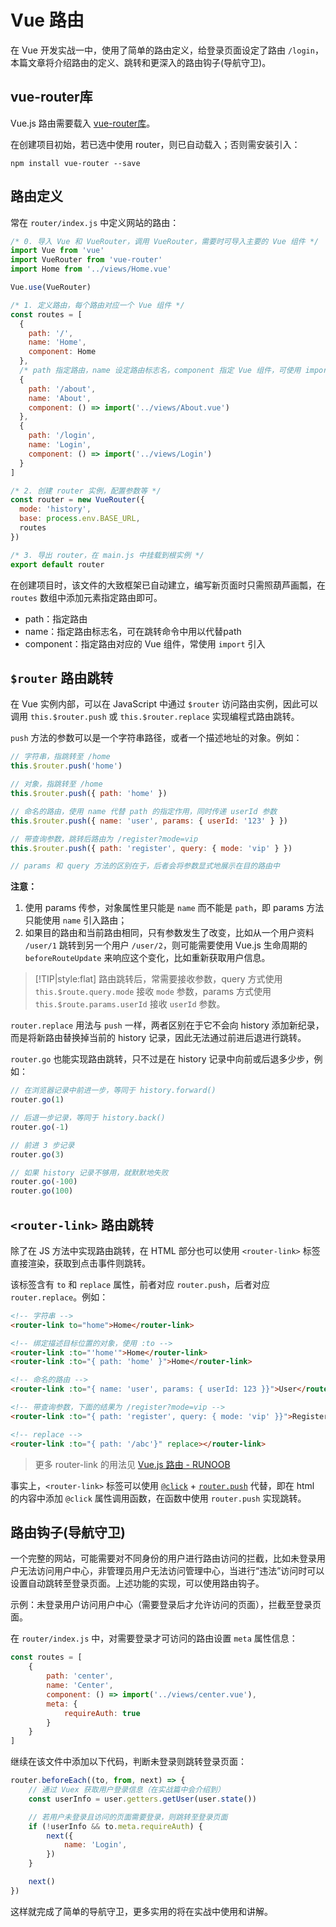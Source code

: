 # Vue 路由

在 Vue 开发实战一中，使用了简单的路由定义，给登录页面设定了路由 `/login`，本篇文章将介绍路由的定义、跳转和更深入的路由钩子(导航守卫)。

## vue-router库

Vue.js 路由需要载入 <a href="https://github.com/vuejs/vue-router" target="_blank">vue-router库</a>。

在创建项目初始，若已选中使用 router，则已自动载入；否则需安装引入：

```shell
npm install vue-router --save
```

## 路由定义

常在 `router/index.js` 中定义网站的路由：

```js
/* 0. 导入 Vue 和 VueRouter，调用 VueRouter，需要时可导入主要的 Vue 组件 */
import Vue from 'vue'
import VueRouter from 'vue-router'
import Home from '../views/Home.vue'

Vue.use(VueRouter)

/* 1. 定义路由，每个路由对应一个 Vue 组件 */
const routes = [
  {
    path: '/',
    name: 'Home',
    component: Home
  },
  /* path 指定路由，name 设定路由标志名，component 指定 Vue 组件，可使用 import 导入 */
  {
    path: '/about',
    name: 'About',
    component: () => import('../views/About.vue')
  },
  {
    path: '/login',
    name: 'Login',
    component: () => import('../views/Login')
  }
]

/* 2. 创建 router 实例，配置参数等 */
const router = new VueRouter({
  mode: 'history',
  base: process.env.BASE_URL,
  routes
})

/* 3. 导出 router，在 main.js 中挂载到根实例 */
export default router
```

在创建项目时，该文件的大致框架已自动建立，编写新页面时只需照葫芦画瓢，在 `routes` 数组中添加元素指定路由即可。

* path：指定路由
* name：指定路由标志名，可在跳转命令中用以代替path
* component：指定路由对应的 Vue 组件，常使用 `import` 引入

## `$router` 路由跳转

在 Vue 实例内部，可以在 JavaScript 中通过 `$router` 访问路由实例，因此可以调用 `this.$router.push` 或 `this.$router.replace` 实现编程式路由跳转。

`push` 方法的参数可以是一个字符串路径，或者一个描述地址的对象。例如：

```js
// 字符串，指跳转至 /home
this.$router.push('home')

// 对象，指跳转至 /home
this.$router.push({ path: 'home' })

// 命名的路由，使用 name 代替 path 的指定作用，同时传递 userId 参数
this.$router.push({ name: 'user', params: { userId: '123' } })

// 带查询参数，跳转后路由为 /register?mode=vip
this.$router.push({ path: 'register', query: { mode: 'vip' } })

// params 和 query 方法的区别在于，后者会将参数显式地展示在目的路由中
```

**注意：**

1. 使用 params 传参，对象属性里只能是 `name` 而不能是 `path`，即 params 方法只能使用 `name` 引入路由；
2. 如果目的路由和当前路由相同，只有参数发生了改变，比如从一个用户资料 `/user/1` 跳转到另一个用户 `/user/2`，则可能需要使用 Vue.js 生命周期的 `beforeRouteUpdate` 来响应这个变化，比如重新获取用户信息。

> [!TIP|style:flat]
> 路由跳转后，常需要接收参数，query 方式使用 `this.$route.query.mode` 接收 `mode` 参数，params 方式使用 `this.$route.params.userId` 接收 `userId` 参数。

`router.replace` 用法与 `push` 一样，两者区别在于它不会向 history 添加新纪录，而是将新路由替换掉当前的 history 记录，因此无法通过前进后退进行跳转。

`router.go` 也能实现路由跳转，只不过是在 history 记录中向前或后退多少步，例如：

```js
// 在浏览器记录中前进一步，等同于 history.forward()
router.go(1)

// 后退一步记录，等同于 history.back()
router.go(-1)

// 前进 3 步记录
router.go(3)

// 如果 history 记录不够用，就默默地失败
router.go(-100)
router.go(100)
```

## `<router-link>` 路由跳转

除了在 JS 方法中实现路由跳转，在 HTML 部分也可以使用 `<router-link>` 标签直接渲染，获取到点击事件则跳转。

该标签含有 `to` 和 `replace` 属性，前者对应 `router.push`，后者对应 `router.replace`。例如：

```html
<!-- 字符串 -->
<router-link to="home">Home</router-link>

<!-- 绑定描述目标位置的对象，使用 :to -->
<router-link :to="'home'">Home</router-link>
<router-link :to="{ path: 'home' }">Home</router-link>

<!-- 命名的路由 -->
<router-link :to="{ name: 'user', params: { userId: 123 }}">User</router-link>

<!-- 带查询参数，下面的结果为 /register?mode=vip -->
<router-link :to="{ path: 'register', query: { mode: 'vip' }}">Register</router-link>

<!-- replace -->
<router-link :to="{ path: '/abc'}" replace></router-link>
```

> 更多 router-link 的用法见 <a href="https://www.runoob.com/vue2/vue-routing.html" target="_blank">Vue.js 路由 - RUNOOB</a>

事实上，`<router-link>` 标签可以使用 [`@click`](03-grammar.html#点击按钮事件) + [`router.push`](05-router.html#router-路由跳转) 代替，即在 html 的内容中添加 `@click` 属性调用函数，在函数中使用 `router.push` 实现跳转。

## 路由钩子(导航守卫)

一个完整的网站，可能需要对不同身份的用户进行路由访问的拦截，比如未登录用户无法访问用户中心，非管理员用户无法访问管理中心，当进行“违法”访问时可以设置自动跳转至登录页面。上述功能的实现，可以使用路由钩子。

示例：未登录用户访问用户中心（需要登录后才允许访问的页面），拦截至登录页面。

在 `router/index.js` 中，对需要登录才可访问的路由设置 `meta` 属性信息：

```js
const routes = [
    {
        path: 'center',
        name: 'Center',
        component: () => import('../views/center.vue'),
        meta: {
            requireAuth: true
        }
    }
]
```

继续在该文件中添加以下代码，判断未登录则跳转登录页面：

```js
router.beforeEach((to, from, next) => {
    // 通过 Vuex 获取用户登录信息（在实战篇中会介绍到）
    const userInfo = user.getters.getUser(user.state())

    // 若用户未登录且访问的页面需要登录，则跳转至登录页面
    if (!userInfo && to.meta.requireAuth) {
        next({
            name: 'Login',
        })
    }

    next()
})
```

这样就完成了简单的导航守卫，更多实用的将在实战中使用和讲解。

<link rel="stylesheet" href="https://cdn.jsdelivr.net/npm/gitalk@1/dist/gitalk.css">
<script src="https://cdn.jsdelivr.net/npm/gitalk@1/dist/gitalk.min.js"></script>
<div id="gitalk-container"></div>
<script>
  var gitalk = new Gitalk({
    "clientID": "27273cfa4e0ffa52e2ac",
    "clientSecret": "ce2b2e78b2cd9dca945adf4d65a3b99248c7b2c4",
    "repo": "Vuebook",
    "owner": "Super-BUAA-2021",
    "admin": ["Super-BUAA-2021","ZewanHuang"],
    "id": window.location.pathname,      
    "distractionFreeMode": false  
  });
  gitalk.render("gitalk-container");
</script>